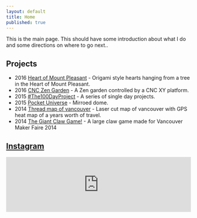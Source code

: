 ```yaml
---
layout: default
title: Home
published: true
---
```


This is the main page. This should have some introduction about what I do and some directions on where to go next..

## Projects

 - 2016 [Heart of Mount Pleasant](/projects/2016-heart-of-mount-pleasant) - Origami style hearts hanging from a tree in the Heart of Mount Pleasant.
 - 2016 [CNC Zen Garden](/projects/2016-CNCZenGarden.html) - A Zen garden controlled by a CNC XY platform.
 - 2015 [#The100DayProject](/projects/2015-The100DayProject.html) - A series of single day projects. 
 - 2015 [Pocket Universe](/projects/2015-pocketuniverse.html) - Mirroed dome.
 - 2014 [Thread map of vancouver](/projects/2014-threadmapofvancouver.html) - Laser cut map of vancouver with GPS heat map of a years worth of travel.
 - 2014 [The Giant Claw Game!](/projects/2014-thegiantclawgame.html) - A large claw game made for Vancouver Maker Faire 2014

## [Instagram](instagram.com/funvill) 

<!-- SnapWidget -->
<script src="https://snapwidget.com/js/snapwidget.js"></script>
<iframe src="https://snapwidget.com/embed/189896" class="snapwidget-widget" allowTransparency="true" frameborder="0" scrolling="no" style="border:none; overflow:hidden; width:100%; "></iframe>
